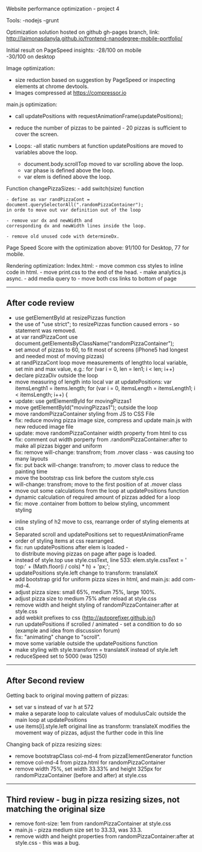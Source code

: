 Website performance optimization  - project 4

Tools:
  -nodejs
  -grunt

Optimization solution hosted on github gh-pages branch, link:
http://laimonasdanyla.github.io/frontend-nanodegree-mobile-portfolio/

Initial result on PageSpeed insights:
  -28/100 on mobile  
  -30/100 on desktop

Image optimization:
  - size reduction based on suggestion by PageSpeed or inspecting elements
  at chrome devtools.
  - Images compressed at https://compressor.io

main.js optimization:
  - call updatePositions with requestAnimationFrame(updatePositions);
  - reduce the number of pizzas to be painted  - 20 pizzas is sufficient to
  cover the screen.

  - Loops:
    -all static numbers at function updatePositions are moved to variables
    above the loop.
    - document.body.scrollTop moved to var scrolling above the loop.
    - var phase is defined above the loop.
    - var elem is defined above the loop.

  Function changePizzaSizes:
    - add switch(size) function

    - define as var randPizzaCont =
    document.querySelectorAll(".randomPizzaContainer");
    in orde to move out var definition out of the loop

    - remove var dx and newWidth and
    corresponding dx and newWidth lines inside the loop.

    - remove old unused code with determineDx.  

Page Speed Score with the optimization above: 91/100 for Desktop, 77 for mobile.


Rendering optimization:
Index.html:
    - move common css styles to inline code in html.
    - move print.css to the end of the head.
    - make analytics.js async.
    - add media query to <link href="css/print.css" rel="stylesheet" media="print">
    - move both css links to bottom of page

----------------------------------------------
After code review
----------------------------------------------

  - use getElementById at resizePizzas function
  - the use of "use strict"; to resizePizzas function caused errors -
  so statement was removed.
  - at var randPizzaCont use document.getElementsByClassName("randomPizzaContainer");
  - set amout of pizzas to 60, to fit most of screens
  (iPhone5 had longest and needed most of moving pizzas)
  - at randPizzaCont loop move measurements of lengthto local variable, set min
  and max value, e.g.: for (var i = 0, len = len1; i < len; i++)
  - declare pizzaDiv outside the loop
  - move measuring of length into local var at updatePositions:
      var itemsLength1 = items.length;
        for (var i = 0, itemsLength = itemsLength1; i < itemsLength; i++) {
  - update: use getElementById for movingPizzas1
  - move getElementById("movingPizzas1"); outside the loop
  - move randomPizzaContainer styling from JS to CSS File
  - fix: reduce moving pizza image size, compress and update main.js with
  new reduced image file
  - update: move randomPizzaContainer width property from html to css
  - fix: comment out width porperty from .randomPizzaContainer:after
  to make all pizzas bigger and uniform
  - fix: remove will-change: transfrom;  from .mover class - was causing too
  many layouts
  - fix: put back will-change: transfrom; to .mover class to reduce
  the painting time
  - move the bootstrap css link before the custom style.css
  - will-change: transfrom; move to the first position of at .mover class
  - move out some calculations from the loop at updatePositions function
  - dynamic calculation of required amount of pizzas added for a loop
  - fix: move .container from bottom to below <body> styling,
  uncomment <form> styling
  - inline styling of h2 move to css, rearrange order of styling elements at css
  - Separated scroll and updatePositions set to requestAnimationFrame
  - order of styling items at css rearranged.    
  - fix: run updatePositions after elem is loaded -  
  to distribute moving pizzas on page after page is loaded.
  - instead of style.top use style.cssText, line 533: elem.style.cssText =
  ' top:' + (Math.floor(i / cols) * h) + 'px;';
  - updatePositions style.left change to transform: translateX
  - add bootstrap grid for uniform pizza sizes in html, and main.js: add com-md-4.
  - adjust pizza sizes: small 65%, medium 75%, large 100%.
  - adjust pizza size to medium 75% after reload at style.css  
  - remove width and height styling of randomPizzaContainer:after at style.css
  - add webkit prefixes to css (http://autoprefixer.github.io/)
  - run updatePositions if scrolled / animated - set a condition to do so
  (example and idea from discussion forum)
  - fix: "animating" change to "scroll".  
  - move some variable outside the updatePositions function
  - make styling with style.transform = translateX instead of style.left
  - reduceSpeed set to 5000 (was 1250)
  ---------------------------
  After Second review
  ---------------------------

  Getting back to original moving pattern of pizzas:
  - set var s instead of var h  at 572
  - make a separate loop to calculate values of modulusCalc outside the main
  loop at updatePositions
  - use items[i].style.left original line as transform: translateX modifies the movement way of pizzas, adjust the further code in this line

  Changing back of pizza resizing sizes:
  - remove bootstrapClass col-md-4 from pizzaElementGenerator function
  - remove col-md-4 from pizza.html for randomPizzaContainer
  - remove width 75%, set width 33.33% and height 325px for randomPizzaContainer (before and after) at style.css

---------------------
Third review - bug in pizza resizing sizes, not matching the original size
--------------------
 - remove font-size: 1em from randomPizzaContainer at style.css
 - main.js - pizza medium size set to 33.33, was 33.3.
 - remove width and height properties from randomPizzaContainer:after at style.css  - this was a bug.
